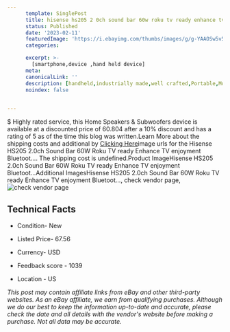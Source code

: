 ```yaml
---
      template: SinglePost
      title: hisense hs205 2 0ch sound bar 60w roku tv ready enhance tv enjoyment bluetoot 
      status: Published
      date: '2023-02-11'
      featuredImage: 'https://i.ebayimg.com/thumbs/images/g/g-YAAOSw5v5j2mr5/s-l225.jpg'
      categories: 

      excerpt: >-
        [smartphone,device ,hand held device]
      meta:
      canonicalLink: ''
      description: [handheld,industrially made,well crafted,Portable,Mobile,Compact,Convenient,Lightweight,Maneuverable,Man-portable,Miniature,Carriable,Hand-held,Light,Holdable,Transportable,Mobile device,Pocket-sized,On-the-go,Wireless,Cordless,Compact size,Convenient size, smartphone,device ,hand held device]
      noindex: false

        
---
```

$
    Highly rated service, this Home Speakers & Subwoofers device is available at a discounted price of 60.804 after a 10% discount and has a rating of 5 as of the time this blog was written.Learn More about the shipping costs and additional by [Clicking Here](https://www.ebay.com/itm/155387752781?hash=item242dd4f14d%3Ag%3Ag-YAAOSw5v5j2mr5&mkevt=1&mkcid=1&mkrid=711-53200-19255-0&campid=%253CePNCampaignId%253E&customid=%253CreferenceId%253E&toolid=10049)image urls for the Hisense HS205 2.0ch Sound Bar 60W Roku TV ready Enhance TV enjoyment Bluetoot.... The shipping cost is undefined.Product ImageHisense HS205 2.0ch Sound Bar 60W Roku TV ready Enhance TV enjoyment Bluetoot...Additional ImagesHisense HS205 2.0ch Sound Bar 60W Roku TV ready Enhance TV enjoyment Bluetoot..., check vendor page, ![check vendor page](https://origin-galleryplus.ebayimg.com/ws/web/155387752781_2_0_1/225x225.jpg,https://origin-galleryplus.ebayimg.com/ws/web/155387752781_3_0_1/225x225.jpg,https://origin-galleryplus.ebayimg.com/ws/web/155387752781_4_0_1/225x225.jpg,https://origin-galleryplus.ebayimg.com/ws/web/155387752781_5_0_1/225x225.jpg,https://origin-galleryplus.ebayimg.com/ws/web/155387752781_6_0_1/225x225.jpg,https://origin-galleryplus.ebayimg.com/ws/web/155387752781_7_0_1/225x225.jpg,https://origin-galleryplus.ebayimg.com/ws/web/155387752781_8_0_1/225x225.jpg,https://origin-galleryplus.ebayimg.com/ws/web/155387752781_9_0_1/225x225.jpg,https://origin-galleryplus.ebayimg.com/ws/web/155387752781_10_0_1/225x225.jpg)
    
    

 ## Technical Facts 



     
      

 - Condition- New 


      

 - Listed Price- 67.56 


      

 - Currency- USD 


      

 - Feedback score - 1039 


      

 - Location - US 


      
      

 *_This post may contain affiliate links from eBay and other third-party websites. As an eBay affiliate, we earn from qualifying purchases. Although we do our best to keep the information up-to-date and accurate, please check the date and all details with the vendor's website before making a purchase. Not all data may be accurate._*



    
    
    
    
    